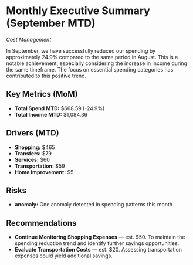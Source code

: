 # Monthly Executive Summary (September MTD)
*Cost Management*

In September, we have successfully reduced our spending by approximately 24.9% compared to the same period in August. This is a notable achievement, especially considering the increase in income during the same timeframe. The focus on essential spending categories has contributed to this positive trend.

## Key Metrics (MoM)
- **Total Spend MTD:** $668.59 (-24.9%)
- **Total Income MTD:** $1,084.36

## Drivers (MTD)
- **Shopping:** $465
- **Transfers:** $79
- **Services:** $60
- **Transportation:** $59
- **Home Improvement:** $5

## Risks
- **anomaly:** One anomaly detected in spending patterns this month.

## Recommendations
- **Continue Monitoring Shopping Expenses** — est. $50. To maintain the spending reduction trend and identify further savings opportunities.
- **Evaluate Transportation Costs** — est. $20. Assessing transportation expenses could yield additional savings.
